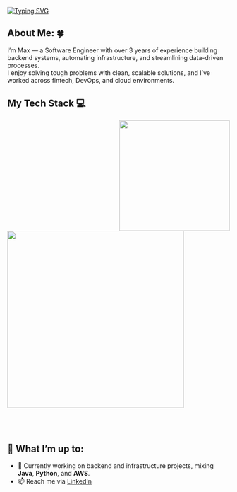 [![Typing SVG](https://readme-typing-svg.herokuapp.com?size=24&color=000000&width=700&lines=Hi+there+👋;I'm+Max+—+Software+Engineer+👨‍💻;Currently+living+on+Spring+beans+🫘;+And+espresso+shots+☕)](https://git.io/typing-svg)

## About Me: 🍀

I’m Max — a Software Engineer with over 3 years of experience building backend systems, automating infrastructure, and streamlining data-driven processes.  
I enjoy solving tough problems with clean, scalable solutions, and I’ve worked across fintech, DevOps, and cloud environments.  

## My Tech Stack 💻

<div align="left">
  <img align="right" src="https://media.giphy.com/media/qgQUggAC3Pfv687qPC/giphy.gif" width="250" **hspace="100"**>
  
  <img src="https://skillicons.dev/icons?i=java,python,javascript,aws,terraform,ansible,spring&theme=light" width="400">
</div>
<br><br><br>  

## 🚀 What I’m up to:
- 🔭 Currently working on backend and infrastructure projects, mixing **Java**, **Python**, and **AWS**.
- 📫 Reach me via [LinkedIn](https://www.linkedin.com/in/maximpike)


<!--
## 🏆 My Stats:

<p>
    <img height=175 alt="GitHub Stats" src="https://github-readme-stats.vercel.app/api?username=maximpike&show_icons=true&count_private=true&theme=light" />&nbsp;&nbsp;
    <img height=175 alt="Most Used Languages" src="https://github-readme-stats.vercel.app/api/top-langs/?username=maximpike&layout=compact&theme=light" />&nbsp;&nbsp;
</p>
-->

<!--
**maximpike/maximpike** is a ✨ _special_ ✨ repository because its `README.md` (this file) appears on your GitHub profile.

Here are some ideas to get you started:

- 🔭 I’m currently working on ...
- 🌱 I’m currently learning ...
- 👯 I’m looking to collaborate on ...
- 🤔 I’m looking for help with ...
- 💬 Ask me about ...
- 📫 How to reach me: ...
- 😄 Pronouns: ...
- ⚡ Fun fact: ...

- 🌱 Learning more about **cloud-native architectures** and **DevOps best practices**.  
-->
